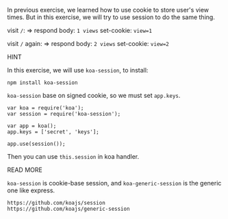 In previous exercise, we learned how to use cookie to store user's view times.
But in this exercise, we will try to use session to do the same thing.

visit `/`:
=>
respond body: `1 views`
set-cookie: `view=1`

visit `/` again:
=>
respond body: `2 views`
set-cookie: `view=2`

HINT

In this exercise, we will use `koa-session`, to install:

```
npm install koa-session
```

`koa-session` base on signed cookie, so we must set `app.keys`.

```
var koa = require('koa');
var session = require('koa-session');

var app = koa();
app.keys = ['secret', 'keys'];

app.use(session());
```

Then you can use `this.session` in koa handler.

READ MORE

`koa-session` is cookie-base session, and `koa-generic-session` is the generic one like express.

```
https://github.com/koajs/session
https://github.com/koajs/generic-session
```
